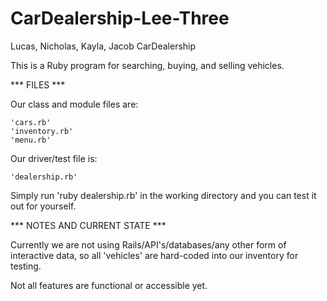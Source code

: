 # CarDealership-Lee-Three
Lucas, Nicholas, Kayla, Jacob CarDealership

This is a Ruby program for searching, buying, and selling vehicles.

*** FILES ***

Our class and module files are:

    'cars.rb'
    'inventory.rb'
    'menu.rb'

Our driver/test file is:

    'dealership.rb'

Simply run 'ruby dealership.rb' in the working directory and you
can test it out for yourself.

*** NOTES AND CURRENT STATE ***

Currently we are not using Rails/API's/databases/any other form of
interactive data, so all 'vehicles' are hard-coded into our inventory
for testing.

Not all features are functional or accessible yet.
